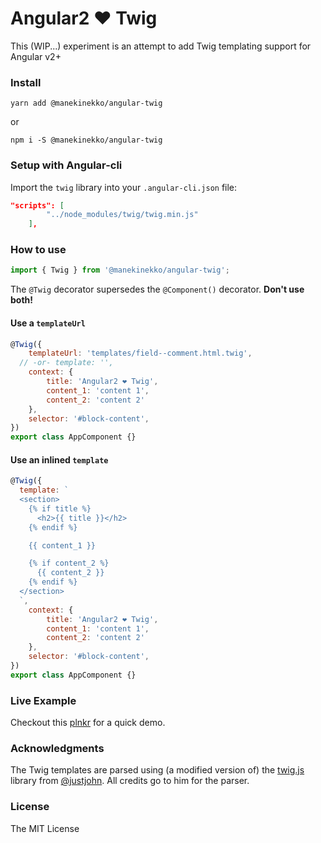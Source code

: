 # Angular2 &#9829; Twig

This (WIP...) experiment is an attempt to add Twig templating support for Angular v2+

### Install

```
yarn add @manekinekko/angular-twig
```

or 

```
npm i -S @manekinekko/angular-twig
```

### Setup with Angular-cli

Import the `twig` library into your `.angular-cli.json` file:

```json
"scripts": [
		"../node_modules/twig/twig.min.js"
	],
```

### How to use

```javascript
import { Twig } from '@manekinekko/angular-twig';
```

The `@Twig` decorator supersedes the `@Component()` decorator. **Don't use both!**

#### Use a `templateUrl`

```javascript
@Twig({
	templateUrl: 'templates/field--comment.html.twig',
  // -or- template: '',
	context: {
		title: 'Angular2 ❤ Twig',
		content_1: 'content 1',
		content_2: 'content 2'
	},
	selector: '#block-content',
})
export class AppComponent {}
```
#### Use an inlined `template`

```javascript
@Twig({
  template: `
  <section>
    {% if title %}
      <h2>{{ title }}</h2>
    {% endif %}

    {{ content_1 }}

    {% if content_2 %}
      {{ content_2 }}
    {% endif %}
  </section>
  `,
	context: {
		title: 'Angular2 ❤ Twig',
		content_1: 'content 1',
		content_2: 'content 2'
	},
	selector: '#block-content',
})
export class AppComponent {}
```

### Live Example

Checkout this [plnkr](http://plnkr.co/edit/K0MohmywZpn5aSVHtYad?p=preview) for a quick demo.

### Acknowledgments

The Twig templates are parsed using (a modified version of) the  [twig.js](https://github.com/justjohn/twig.js) library from [@justjohn](https://github.com/justjohn). All credits go to him for the parser.

### License
The MIT License
